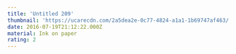 ```yaml
---
title: 'Untitled 209'
thumbnail: 'https://ucarecdn.com/2a5dea2e-0c77-4824-a1a1-1b69747af463/'
date: 2016-07-19T21:12:22.000Z
material: Ink on paper
rating: 2
---
```

